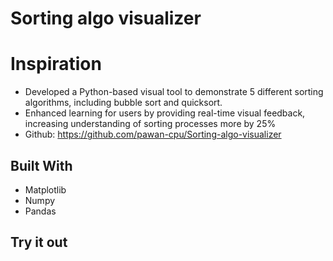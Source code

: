 # Sorting algo visualizer

# Inspiration 
-  Developed a Python-based visual tool to demonstrate 5 different sorting algorithms, including bubble sort and
quicksort.
-  Enhanced learning for users by providing real-time visual feedback, increasing understanding of sorting processes more
by 25%
- Github: https://github.com/pawan-cpu/Sorting-algo-visualizer



## Built With
- Matplotlib
- Numpy
- Pandas

## Try it out

